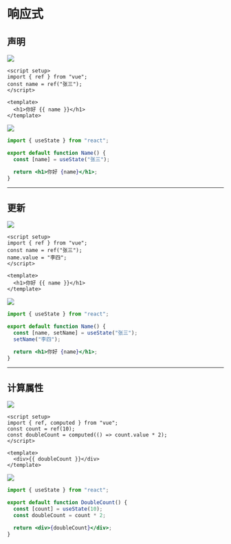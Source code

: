 # 响应式

## 声明
![](/vue.png)

```vue
<script setup>
import { ref } from "vue";
const name = ref("张三");
</script>

<template>
  <h1>你好 {{ name }}</h1>
</template>
```

![](/react.png)

```jsx
import { useState } from "react";

export default function Name() {
  const [name] = useState("张三");

  return <h1>你好 {name}</h1>;
}
```

---

## 更新

![](/vue.png)

```vue
<script setup>
import { ref } from "vue";
const name = ref("张三");
name.value = "李四";
</script>

<template>
  <h1>你好 {{ name }}</h1>
</template>
```

![](/react.png)

```jsx
import { useState } from "react";

export default function Name() {
  const [name, setName] = useState("张三");
  setName("李四");

  return <h1>你好 {name}</h1>;
}
```

---

## 计算属性

![](/vue.png)

```vue
<script setup>
import { ref, computed } from "vue";
const count = ref(10);
const doubleCount = computed(() => count.value * 2);
</script>

<template>
  <div>{{ doubleCount }}</div>
</template>
```

![](/react.png)

```jsx
import { useState } from "react";

export default function DoubleCount() {
  const [count] = useState(10);
  const doubleCount = count * 2;

  return <div>{doubleCount}</div>;
}
```